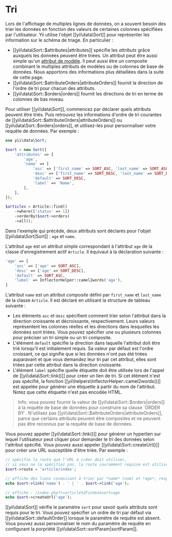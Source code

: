 Tri
===

Lors de l'affichage de multiples lignes de données, on a souvent besoin des trier les données en fonction des valeurs de certaines colonnes spécifiées par l'utilisateur. Yii utilise l'objet [[yii\data\Sort]] pour représenter les information sur le schéma de triage. En particulier :

* [[yii\data\Sort::$attributes|attributes]] spécifie les *attributs* grâce auxquels les données peuvent être triées. Un attribut peut être aussi simple qu'un [attribut de modèle](structure-models.md#attributes). Il peut aussi être un composite combinant le multiples attributs de modèles ou de colonnes de base de données. Nous apportons des informations plus détaillées dans la suite de cette page.
* [[yii\data\Sort::$attributeOrders|attributeOrders]] fournit la direction de l'ordre de tri pour chacun des attributs.
* [[yii\data\Sort::$orders|orders]] fournit les directions de tri en terme de colonnes de bas niveau. 

Pour utiliser [[yii\data\Sort]], commencez par déclarer quels attributs peuvent être triés. Puis retrouvez les informations d'ordre de tri courantes de [[yii\data\Sort::$attributeOrders|attributeOrders]] ou [[yii\data\Sort::$orders|orders]], et utilisez-les pour personnaliser votre requête de données. Par exemple :

```php
use yii\data\Sort;

$sort = new Sort([
    'attributes' => [
        'age',
        'name' => [
            'asc' => ['first_name' => SORT_ASC, 'last_name' => SORT_ASC],
            'desc' => ['first_name' => SORT_DESC, 'last_name' => SORT_DESC],
            'default' => SORT_DESC,
            'label' => 'Name',
        ],
    ],
]);

$articles = Article::find()
    ->where(['status' => 1])
    ->orderBy($sort->orders)
    ->all();
```

Dans l'exemple qui précède, deux attributs sont déclarés pour l'objet [[yii\data\Sort|Sort]] : `age` et `name`. 

L'attribut `age` est un attribut *simple* correspondant à l'attribut `age` de la classe d'enregistrement actif `Article`. Il équivaut à la déclaration suivante :

```php
'age' => [
    'asc' => ['age' => SORT_ASC],
    'desc' => ['age' => SORT_DESC],
    'default' => SORT_ASC,
    'label' => InflectorHelper::camel2words('age'),
]
```

L'attribut `name` est un attribut *composite* défini par `first_name` et `last_name` de la classe `Article`. Il est déclaré en utilisant la structure de tableau suivante :

- Les éléments `asc` et `desc` spécifient comment trier selon l'attribut dans la direction croissante et décroissante, respectivement. Leurs valeurs représentent les colonnes réelles et les directions dans lesquelles les données sont triées. Vous pouvez spécifier une ou plusieurs colonnes pour préciser un tri simple ou un tri composite.
- L'élément `default` spécifie la direction dans laquelle l'attribut doit être trié lorsqu'il est initialement requis. Sa valeur par défaut est l'ordre croissant, ce qui signifie que si les données n'ont pas été triées auparavant et que vous demandez leur tri par cet attribut, elles sont triées par cette attribut dans la direction croissante.
- L'élément `label` spécifie quelle étiquette doit être utilisée lors de l'appel de [[yii\data\Sort::link()]] pour créer un lien de tri. Si cet élément n'est pas spécifié, la fonction [[yii\helpers\InflectorHelper::camel2words()]] est appelée pour générer une étiquette à partir du nom de l'attribut. Notez que cette étiquette n'est pas encodée HTML.

> Info: vous pouvez fournir la valeur de [[yii\data\Sort::$orders|orders]] à la requête de base de données pour construire sa clause `ORDER BY`. N'utilisez pas [[yii\data\Sort::$attributeOrders|attributeOrders]], parce que certains attributs peuvent être composites et ne peuvent pas être reconnus par la requête de base de données.

Vous pouvez appeler [[yii\data\Sort::link()]] pour générer un hyperlien sur lequel l'utilisateur peut cliquer pour demander le tri des données selon l'attribut spécifié. Vous pouvez aussi appeler [[yii\data\Sort::createUrl()]] pour créer une URL susceptible d'être triée. Par exemple :

```php
// spécifie la route que l'URL à créer doit utiliser,
// si vous ne la spécifiez pas, la route couramment requise est utilisée 
$sort->route = 'article/index';

// affiche des liens conduisant à trier par *name* (nom) et *age*, respectivement
echo $sort->link('name') . ' | ' . $sort->link('age');

// affiche : /index.php?r=article%2Findex&sort=age
echo $sort->createUrl('age');
```

[[yii\data\Sort]] vérifie le paramètre `sort` pour savoir quels attributs sont requis pour le tri. Vous pouvez spécifier un ordre de tri par défaut via [[yii\data\Sort::defaultOrder]] lorsque le paramètre de requête est absent. Vous pouvez aussi personnaliser le nom du paramètre de requête en configurant la porpriété [[yii\data\Sort::sortParam|sortParam]].
